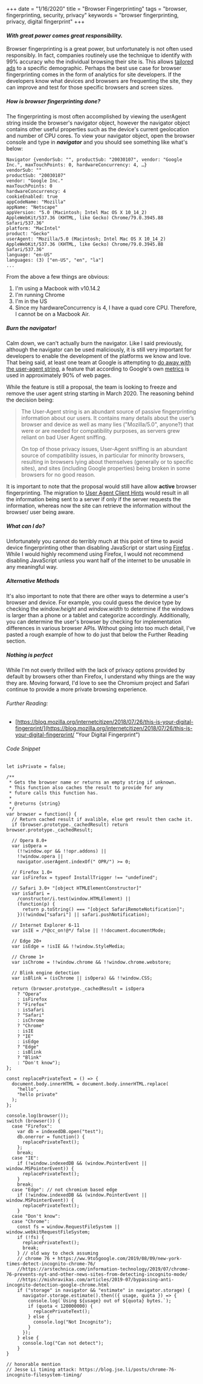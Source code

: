 +++
date = "1/16/2020"
title = "Browser Fingerprinting"
tags = "browser, fingerprinting, security, privacy"
keywords = "browser fingerprinting, privacy, digital fingerprint"
+++
#### _With great power comes great responsibility._

Browser fingerprinting is a great power, but unfortunately is not often used responsibly. In fact, companies routinely use the technique to identify with 99% accuracy who the individual browsing their site is. This allows [tailored ads](https://support.google.com/google-ads/answer/2580383?hl=en "Google Ads Demographic ") to a specific demographic. Perhaps the best use case for browser fingerprinting comes in the form of analytics for site developers. If the developers know what devices and browsers are frequenting the site, they can improve and test for those specific browsers and screen sizes.

##### _How is browser fingerprinting done?_

The  fingerprinting is most often accomplished by viewing the userAgent string inside the browser's navigator object, however the navigator object contains other useful properties such as the device's current geolocation and number of CPU cores. To view your navigator object, open the browser console and type in **_navigator_** and you should see something like what's below:

    Navigator {vendorSub: "", productSub: "20030107", vendor: "Google Inc.", maxTouchPoints: 0, hardwareConcurrency: 4, …}
    vendorSub: ""
    productSub: "20030107"
    vendor: "Google Inc."
    maxTouchPoints: 0
    hardwareConcurrency: 4
    cookieEnabled: true
    appCodeName: "Mozilla"
    appName: "Netscape"
    appVersion: "5.0 (Macintosh; Intel Mac OS X 10_14_2) AppleWebKit/537.36 (KHTML, like Gecko) Chrome/79.0.3945.88 Safari/537.36"
    platform: "MacIntel"
    product: "Gecko"
    userAgent: "Mozilla/5.0 (Macintosh; Intel Mac OS X 10_14_2) AppleWebKit/537.36 (KHTML, like Gecko) Chrome/79.0.3945.88 Safari/537.36"
    language: "en-US"
    languages: (3) ["en-US", "en", "la"]
    ...

From the above a few things are obvious:

1. I'm using a Macbook with v10.14.2
2. I'm running Chrome
3. I'm in the US
4. Since my hardwareConcurrency is 4, I have a quad core CPU. Therefore, I cannot be on a Macbook Air.

#####  _Burn the navigator!_

Calm down, we can't actually burn the navigator. Like I said previously, although the navigator can be used maliciously, it is still very important for developers to enable the development of the platforms we know and love. That being said, at least one team at Google is attempting to [do away with the user-agent string](https://groups.google.com/a/chromium.org/forum/#!msg/blink-dev/-2JIRNMWJ7s/yHe4tQNLCgAJ "Proposal to remove user-agent"), a feature that according to Google's own [metrics](https://www.chromestatus.com/metrics/feature/timeline/popularity/2663 "Google Chrome User Agent Metrics") is used in approximately 90% of web pages.

While the feature is still a proposal, the team is looking to freeze and remove the user agent string starting in March 2020. The reasoning behind the decision being:

> The User-Agent string is an abundant source of passive fingerprinting information about our users. It contains many details about the user’s browser and device as well as many lies ("Mozilla/5.0", anyone?) that were or are needed for compatibility purposes, as servers grew reliant on bad User Agent sniffing.
> 
> 
> On top of those privacy issues, User-Agent sniffing is an abundant source of compatibility issues, in particular for minority browsers, resulting in browsers lying about themselves (generally or to specific sites), and sites (including Google properties) being broken in some browsers for no good reason.

It is important to note that the proposal would still have allow **active** browser fingerprinting. The migration to [User Agent Client Hints](https://www.google.com/url?q=https%3A%2F%2Fwicg.github.io%2Fua-client-hints%2F&sa=D&sntz=1&usg=AFQjCNGWrUbAKuA-kIHu0bnNrEN-n_BPAw "User Agent Client Hints") would result in all the information being sent to a server if only if the server requests the information, whereas now the site can retrieve the information without the browser/ user being aware.

#####  _What can I do?_

Unfortunately you cannot do terribly much at this point of time to avoid device fingerprinting other than disabling JavaScript or start using [Firefox](https://blog.mozilla.org/firefox/how-to-block-fingerprinting-with-firefox/ "Firefox avoids browser fingerprinting") . While I would highly recommend using Firefox, I would not recommend disabling JavaScript unless you want half of the internet to be unusable in any meaningful way.

##### _Alternative Methods_

It's also important to note that there are other ways to determine a user's browser and device. For example, you could guess the device type by checking the _window.height_ and _window.width_ to determine if the windows is larger than a phone or a tablet and categorize accordingly. Additionally, you can determine the user's browser by checking for implementation differences in various browser APIs. Without going into too much detail, I've pasted a rough example of how to do just that below the Further Reading section.

##### Nothing is perfect

While I'm not overly thrilled with the lack of privacy options provided by default by browsers other than Firefox, I understand why things are the way they are. Moving forward, I'd love to see the Chromium project and Safari continue to provide a more private browsing experience.

###### Further Reading:

* [https://blog.mozilla.org/internetcitizen/2018/07/26/this-is-your-digital-fingerprint/](https://blog.mozilla.org/internetcitizen/2018/07/26/this-is-your-digital-fingerprint/ "Your Digital Fingerprint")

###### Code Snippet

    let isPrivate = false;
    
    /**
     * Gets the browser name or returns an empty string if unknown.
     * This function also caches the result to provide for any
     * future calls this function has.
     *
     * @returns {string}
     */
    var browser = function() {
      // Return cached result if avalible, else get result then cache it.
      if (browser.prototype._cachedResult) return browser.prototype._cachedResult;
    
      // Opera 8.0+
      var isOpera =
        (!!window.opr && !!opr.addons) ||
        !!window.opera ||
        navigator.userAgent.indexOf(" OPR/") >= 0;
    
      // Firefox 1.0+
      var isFirefox = typeof InstallTrigger !== "undefined";
    
      // Safari 3.0+ "[object HTMLElementConstructor]"
      var isSafari =
        /constructor/i.test(window.HTMLElement) ||
        (function(p) {
          return p.toString() === "[object SafariRemoteNotification]";
        })(!window["safari"] || safari.pushNotification);
    
      // Internet Explorer 6-11
      var isIE = /*@cc_on!@*/ false || !!document.documentMode;
    
      // Edge 20+
      var isEdge = !isIE && !!window.StyleMedia;
    
      // Chrome 1+
      var isChrome = !!window.chrome && !!window.chrome.webstore;
    
      // Blink engine detection
      var isBlink = (isChrome || isOpera) && !!window.CSS;
    
      return (browser.prototype._cachedResult = isOpera
        ? "Opera"
        : isFirefox
        ? "Firefox"
        : isSafari
        ? "Safari"
        : isChrome
        ? "Chrome"
        : isIE
        ? "IE"
        : isEdge
        ? "Edge"
        : isBlink
        ? "Blink"
        : "Don't know");
    };
    
    const replacePrivateText = () => {
      document.body.innerHTML = document.body.innerHTML.replace(
        "hello",
        "hello private"
      );
    };
    
    console.log(browser());
    switch (browser()) {
      case "Firefox":
        var db = indexedDB.open("test");
        db.onerror = function() {
          replacePrivateText();
        };
        break;
      case "IE":
        if (!window.indexedDB && (window.PointerEvent || window.MSPointerEvent)) {
          replacePrivateText();
        }
        break;
      case "Edge": // not chromium based edge
        if (!window.indexedDB && (window.PointerEvent || window.MSPointerEvent)) {
          replacePrivateText();
        }
      case "Don't know":
      case "Chrome":
        const fs = window.RequestFileSystem || window.webkitRequestFileSystem;
        if (!fs) {
          replacePrivateText();
          break;
        } // old way to check assuming
        // chrome 76 + https://ww.9to5google.com/2019/08/09/new-york-times-detect-incognito-chrome-76/
        //https://arstechnica.com/information-technology/2019/07/chrome-76-prevents-nyt-and-other-news-sites-from-detecting-incognito-mode/
        //https://mishravikas.com/articles/2019-07/bypassing-anti-incognito-detection-google-chrome.html
        if ("storage" in navigator && "estimate" in navigator.storage) {
          navigator.storage.estimate().then(({ usage, quota }) => {
            console.log(`Using ${usage} out of ${quota} bytes.`);
            if (quota < 120000000) {
              replacePrivateText();
            } else {
              console.log("Not Incognito");
            }
          });
        } else {
          console.log("Can not detect");
        }
    }
    
    // honorable mention
    // Jesse Li timing attack: https://blog.jse.li/posts/chrome-76-incognito-filesystem-timing/